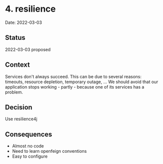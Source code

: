 # 4. resilience

Date: 2022-03-03

## Status

2022-03-03 proposed

## Context

Services don't always succeed. This can be due to several reasons: timeouts, resource depletion, temporary outage, ...
We should avoid that our application stops working - partly - because one of its services has a problem.

## Decision

Use resilience4j

## Consequences

- Almost no code
- Need to learn openfeign conventions
- Easy to configure